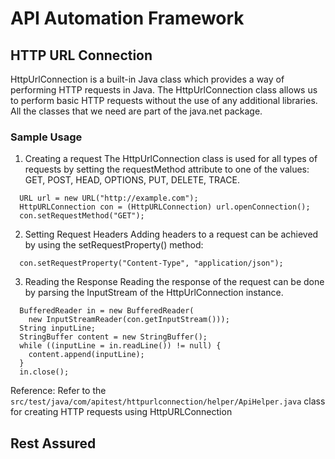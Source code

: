 # API Automation Framework

## HTTP URL Connection
HttpUrlConnection is a built-in Java class which provides a way of performing HTTP requests in Java. The HttpUrlConnection class allows us to perform basic
HTTP requests without the use of any additional libraries. All the classes that we need are part of the java.net package. 

### Sample Usage

1. Creating a request
The HttpUrlConnection class is used for all types of requests by setting the requestMethod attribute to one of the values: GET, POST, HEAD, OPTIONS, PUT, DELETE, TRACE.
```
  URL url = new URL("http://example.com");
  HttpURLConnection con = (HttpURLConnection) url.openConnection();
  con.setRequestMethod("GET");
```

2. Setting Request Headers
Adding headers to a request can be achieved by using the setRequestProperty() method:
```
  con.setRequestProperty("Content-Type", "application/json");
```

3. Reading the Response
Reading the response of the request can be done by parsing the InputStream of the HttpUrlConnection instance.
```
  BufferedReader in = new BufferedReader(
    new InputStreamReader(con.getInputStream()));
  String inputLine; 
  StringBuffer content = new StringBuffer();
  while ((inputLine = in.readLine()) != null) {
    content.append(inputLine);
  }
  in.close();
```
Reference: 
Refer to the `src/test/java/com/apitest/httpurlconnection/helper/ApiHelper.java` class for creating HTTP requests using HttpURLConnection

## Rest Assured
